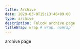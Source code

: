 ```yaml
---
title: Archive
date: 2020-03-0T15:13:46+09:00
type: archive
description: FalcoN archive page
titleWrap: wrap # wrap, noWrap
---
```

archive page